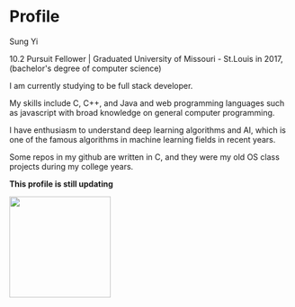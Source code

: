 # Profile

Sung Yi

10.2 Pursuit Fellower | Graduated University of Missouri - St.Louis in 2017, (bachelor's degree of computer science)

I am currently studying to be full stack developer.

My skills include C, C++, and Java and web programming languages such as javascript with broad knowledge on general computer programming.

I have enthusiasm to understand deep learning algorithms and AI, which is one of the famous algorithms in  machine learning fields in recent years. 

Some repos in my github are written in C, and they were my old OS class projects during my college years.

__This profile is still updating__

<img height="180em" src="https://github-readme-stats.vercel.app/api?username=dreamseekerfromn&show_icons=true&hide_border=true&&count_private=true&include_all_commits=true" />
